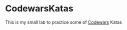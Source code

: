 # CodewarsKatas

This is my small lab to practice some of [Codewars][codewars] Katas 

[codewars]: https://www.codewars.com/